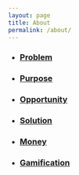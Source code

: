 ```yaml
---
layout: page
title: About
permalink: /about/
---
```

<ul class="post-list">
    <li>
        <h3> <a class="post-link" href="/problem">Problem</a> </h3>
    </li>
    <li>
        <h3> <a class="post-link" href="/purpose">Purpose</a> </h3>
    </li>
    <li>
        <h3> <a class="post-link" href="/opportunity">Opportunity</a> </h3>
    </li>
    <li>
        <h3> <a class="post-link" href="/solution">Solution</a> </h3>
    </li>
    <li>
        <h3> <a class="post-link" href="/money">Money</a> </h3>
    </li>
    <li>
        <h3> <a class="post-link" href="/gamification">Gamification</a> </h3>
    </li>
</ul>
